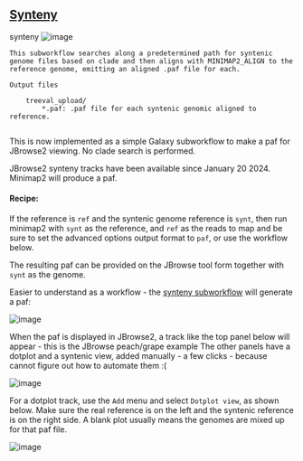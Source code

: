 ## [Synteny](https://github.com/sanger-tol/treeval/blob/dev/subworkflows/local/synteny.nf)

synteny
![image](https://raw.githubusercontent.com/sanger-tol/treeval/dev/docs/images/v1-1-0/treeval_1_1_0_synteny.png)

```
This subworkflow searches along a predetermined path for syntenic genome files based on clade and then aligns with MINIMAP2_ALIGN to the reference genome, emitting an aligned .paf file for each.

Output files

    treeval_upload/
        *.paf: .paf file for each syntenic genomic aligned to reference.


```

This is now implemented as a simple Galaxy subworkflow to make a paf for JBrowse2 viewing. No clade search is performed.

JBrowse2 synteny tracks have been available since January 20 2024.
Minimap2 will produce a paf.

#### Recipe:

If the reference is `ref` and the syntenic genome reference is `synt`, then 
run minimap2 with `synt` as the reference, and `ref` as the reads to map and be sure to set the advanced options output format to `paf`,
or use the workflow below.

The resulting paf can be provided on the JBrowse tool form together with `synt` as the genome.

Easier to understand as a workflow - the [synteny subworkflow](Galaxy-Workflow-make_synteny_paf_TreeValGal_jan27.ga) will generate a paf:

![image](https://github.com/fubar2/treeval_gal/assets/6016266/29f91b9d-59e8-4a8e-a3d6-b4e9701ef0ff)

When the paf is displayed in JBrowse2, a track like the top panel below will appear - this is the JBrowse peach/grape example
The other panels have a dotplot and a syntenic view, added manually - a few clicks - because cannot figure
out how to automate them :(

![image](https://github.com/fubar2/treeval_gal/assets/6016266/31e8e24a-ea49-44f0-848d-bd296f86d5cf)

For a dotplot track, use the `Add` menu and select `Dotplot view`, as shown below. Make sure the real reference is on the left and the syntenic reference is on the right side. A blank plot usually means the genomes are mixed up for that paf file.

![image](https://github.com/fubar2/treeval_gal/assets/6016266/d0afd4ff-3787-48cb-a542-cd5919fe3bcc)
